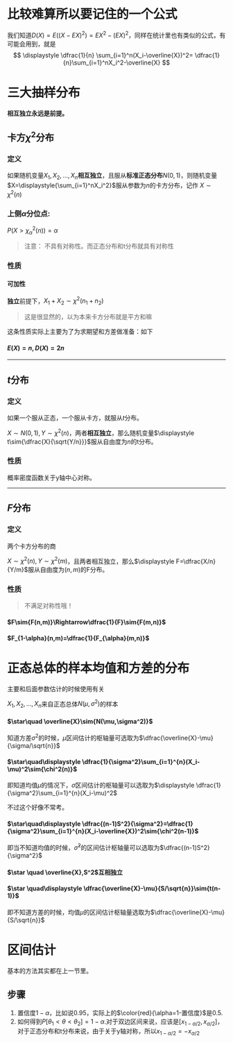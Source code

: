 # 比较难算所以要记住的一个公式
我们知道$D(X)=E((X-EX)^2)=EX^2-(EX)^2$，同样在统计里也有类似的公式，有可能会用到，就是
$$
\displaystyle \dfrac{1}{n} \sum_{i=1}^n(X_i-\overline{X})^2=
\dfrac{1}{n}\sum_{i=1}^nX_i^2-\overline{X}
$$

# 三大抽样分布
**相互独立永远是前提。**
## 卡方$\chi^2$分布
### 定义
如果随机变量$X_1,X_2,...,X_n$**相互独立**，且服从**标准正态分布**$N(0,1)$，则随机变量$X=\displaystyle{\sum_{i=1}^nX_i^2}$服从参数为$n$的卡方分布，记作
$X\sim{\chi^2(n)}$

### 上侧$\alpha$分位点:
$\displaystyle P(X>\chi^2_\alpha(n))=\alpha$
> 注意： 不具有对称性。而正态分布和t分布就具有对称性

### 性质
#### 可加性
**独立**前提下，$X_1+X_2\sim{\chi^2(n_1+n_2)}$
> 这是很显然的，以为本来卡方分布就是平方和嘛

这条性质实际上主要为了为求期望和方差做准备：如下
#### $E(X)=n,D(X)=2n$

---

## $t$分布
### 定义
如果一个服从正态，一个服从卡方，就服从$t$分布。

$X\sim{N(0,1)},Y\sim{\chi^2(n)}$，两者**相互独立**，那么随机变量$\displaystyle t\sim{\dfrac{X}{\sqrt{Y/n}}}$服从自由度为$n$的t分布。

### 性质
概率密度函数关于y轴中心对称。

---

## $F$分布
### 定义
两个卡方分布的商

$X\sim{\chi^2(n)},Y\sim{\chi^2(m)}$，且两者相互独立，那么$\displaystyle F=\dfrac{X/n}{Y/m}$服从自由度为$(n,m)$的F分布。

### 性质
> 不满足对称性哦！

#### $F\sim{F(n,m)}\Rightarrow\dfrac{1}{F}\sim{F(m,n)}$
#### $F_{1-\alpha}(n,m)=\dfrac{1}{F_{\alpha}(m,n)}$

# 正态总体的样本均值和方差的分布
主要和后面参数估计的时候使用有关

$X_1,X_2,...,X_n$来自正态总体$N(\mu,\sigma^2)$的样本
#### $\star\quad \overline{X}\sim{N(\mu,\sigma^2)}$
知道方差$\sigma^2$的时候，$\hat{\mu}$区间估计的枢轴量可选取为$\dfrac{\overline{X}-\mu}{\sigma/\sqrt{n}}$
#### $\star\quad\displaystyle \dfrac{1}{\sigma^2}\sum_{i=1}^{n}(X_i-\mu)^2\sim{\chi^2(n)}$
即知道均值$\mu$的情况下，$\hat{\sigma}$区间估计的枢轴量可以选取为$\displaystyle \dfrac{1}{\sigma^2}\sum_{i=1}^{n}(X_i-\mu)^2$

不过这个好像不常考。
#### $\star\quad\displaystyle \dfrac{(n-1)S^2}{\sigma^2}=\dfrac{1}{\sigma^2}\sum_{i=1}^{n}(X_i-\overline{X})^2\sim{\chi^2(n-1)}$
即当不知道均值的时候，$\hat{\sigma}^2$的区间估计枢轴量可以选取为$\dfrac{(n-1)S^2}{\sigma^2}$

#### $\star \quad \overline{X},S^2$互相独立
#### $\star \quad\displaystyle \dfrac{\overline{X}-\mu}{S/\sqrt{n}}\sim{t(n-1)}$
即不知道方差的时候，均值$\mu$的区间估计枢轴量选取为$\dfrac{\overline{X}-\mu}{S/\sqrt{n}}$

# 区间估计
基本的方法其实都在上一节里。

## 步骤
1. 置信度$1-\alpha$，比如说0.95，实际上的$\color{red}{\alpha=1-置信度}$是0.5.
2. 如何得到$P[\theta_1<\theta<\theta_2]=1-\alpha$.对于双边区间来说，应该是$[x_{1-\alpha/2},x_{\alpha/2}]$，对于正态分布和t分布来说，由于关于y轴对称，所以$x_{1-\alpha/2}=-x_{\alpha/2}$
